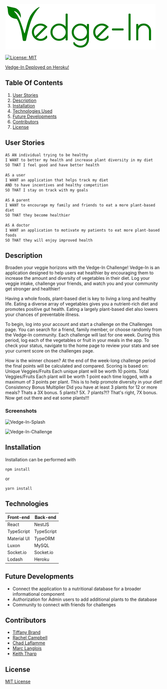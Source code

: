 
![Vedge-In](client/src/assets/images/stroked-vedgeIn-logo-480.png)

[![License: MIT](https://img.shields.io/github/license/tiffany-brand/veg-out?style=plastic)](./LICENSE)

[Vedge-In Deployed on Heroku!](https://vedge-in.herokuapp.com/)

 ## Table Of Contents

 1. [User Stories](#user-stories)
 2. [Description](#description)
 3. [Installation](#installation)
 4. [Technologies Used](#technologies)
 5. [Future Developments](#future-developments)
 6. [Contributors](#contributors)
 7. [License](#license)

 ## User Stories

   ``` 
   AS AN individual trying to be healthy
   I WANT to better my health and increase plant diversity in my diet
   SO THAT I feel good and have better health

   AS a user
   I WANT an application that helps track my diet
   AND to have incentives and healthy competition
   SO THAT I stay on track with my goals

   AS A parent
   I WANT to encourage my family and friends to eat a more plant-based diet
   SO THAT they become healthier

   AS A doctor
   I WANT an application to motivate my patients to eat more plant-based foods
   SO THAT they will enjoy improved health

   ```

 ## Description

Broaden your veggie horizons with the Vedge-In Challenge! Vedge-In is an application designed to help users eat healthier by encouraging them to increase the amount and diversity of vegetables in their diet. Log your veggie intake, challenge your friends, and watch you and your community get stronger and healthier! 

Having a whole foods, plant-based diet is key to living a long and healthy life. Eating a diverse array of vegetables gives you a nutrient-rich diet and promotes positive gut health. Eating a largely plant-based diet also lowers your chances of preventable illness. 

To begin, log into your account and start a challenge on the Challenges page. You can search for a friend, family member, or choose randomly from the Vedge-In community. Each challenge will last for one week. During this period, log each of the vegetables or fruit in your meals in the app. To check your status, navigate to the home page to review your stats and see your current score on the challenges page. 

How is the winner chosen? At the end of the week-long challenge period the final points will be calculated and compared. Scoring is based on: Unique Veggies/Fruits Each unique plant will be worth 10 points. Total Veggies/Fruits Each plant will be worth 1 point each time logged, with a maximum of 3 points per plant. This is to help promote diversity in your diet! Consistency Bonus Multiplier Did you have at least 3 plants for 12 or more meals? Thats a 3X bonus. 5 plants? 5X. 7 plants?!? That's right, 7X bonus. Now get out there and eat some plants!!!

### Screenshots

![Vedge-In-Splash](https://user-images.githubusercontent.com/16748389/100818146-88444600-3417-11eb-8cde-dc7efe156937.JPG)

![Vedge-In-Challenge](https://user-images.githubusercontent.com/16748389/101248010-c462f980-36ea-11eb-8392-0c26d155eb86.JPG)


 ## Installation

 Installation can be performed with

 ``` 
 npm install
 ```
or

```
yarn install
```


 ## Technologies

| Front-end          | Back-end         | 
|--------------------|------------------|
| React              | NestJS           |  
| TypeScript         | TypeScript       |   
| Material UI        | TypeORM          | 
| Luxon              | MySQL            |
| Socket.io          | Socket.io        |  
| Lodash             | Heroku           |




 ## Future Developments

 * Connect the application to a nutritional database for a broader informational component
 * Authorization for Admin users to add additional plants to the database
 * Community to connect with friends for challenges


 ## Contributors

* [Tiffany Brand](https://github.com/tiffany-brand)
* [Rachel Campbell](https://github.com/relizabet)
* [Chad Laflamme](https://github.com/cjlaflamme1)
* [Marc Langlois](https://github.com/mlanglois333)
* [Keith Tharp](https://github.com/keiththarp)


 ## License
[MIT License](./LICENSE)

 